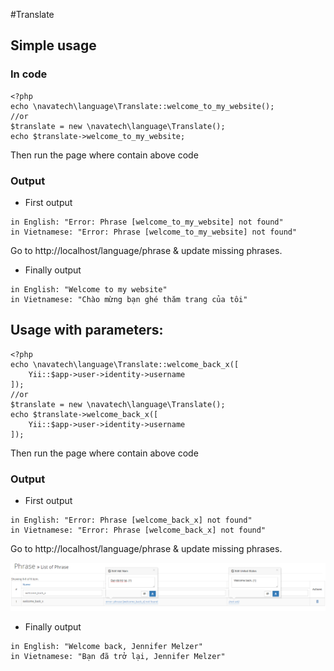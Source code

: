 #Translate
## Simple usage
### In code
```
<?php
echo \navatech\language\Translate::welcome_to_my_website();
//or
$translate = new \navatech\language\Translate();
echo $translate->welcome_to_my_website;
```
Then run the page where contain above code

### Output
* First output
```
in English: "Error: Phrase [welcome_to_my_website] not found"
in Vietnamese: "Error: Phrase [welcome_to_my_website] not found"
```
Go to http://localhost/language/phrase & update missing phrases.
* Finally output
```
in English: "Welcome to my website"
in Vietnamese: "Chào mừng bạn ghé thăm trang của tôi"
```
## Usage with parameters:
```
<?php
echo \navatech\language\Translate::welcome_back_x([
    Yii::$app->user->identity->username
]);
//or
$translate = new \navatech\language\Translate();
echo $translate->welcome_back_x([
    Yii::$app->user->identity->username
]);
```
Then run the page where contain above code

### Output
* First output
```
in English: "Error: Phrase [welcome_back_x] not found"
in Vietnamese: "Error: Phrase [welcome_back_x] not found"
```
Go to http://localhost/language/phrase & update missing phrases.

![Screen shot 1](screenshot1.png)
* Finally output
```
in English: "Welcome back, Jennifer Melzer"
in Vietnamese: "Bạn đã trở lại, Jennifer Melzer"
```
